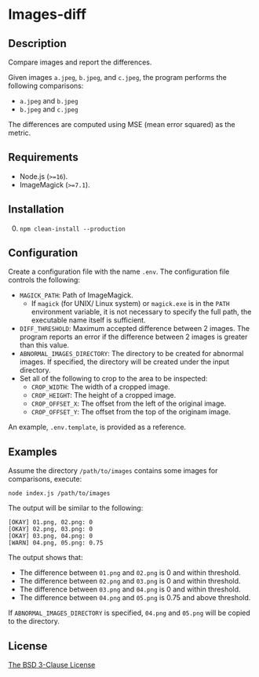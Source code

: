 # Images-diff #

## Description ##

Compare images and report the differences.

Given images `a.jpeg`, `b.jpeg`, and `c.jpeg`, the program performs the
following comparisons:

* `a.jpeg` and `b.jpeg`
* `b.jpeg` and `c.jpeg`

The differences are computed using MSE (mean error squared) as the metric.

## Requirements ##

* Node.js (`>=16`).
* ImageMagick (`>=7.1`).

## Installation ##

0. `npm clean-install --production`

## Configuration ##

Create a configuration file with the name `.env`. The configuration file
controls the following:

* `MAGICK_PATH`: Path of ImageMagick.
  * If `magick` (for UNIX/ Linux system) or `magick.exe` is in the `PATH`
    environment variable, it is not necessary to specify the full path, the
    executable name itself is sufficient.
* `DIFF_THRESHOLD`: Maximum accepted difference between 2 images. The program
  reports an error if the difference between 2 images is greater than this
  value.
* `ABNORMAL_IMAGES_DIRECTORY`: The directory to be created for abnormal images.
  If specified, the directory will be created under the input directory.
* Set all of the following to crop to the area to be inspected:
  * `CROP_WIDTH`: The width of a cropped image.
  * `CROP_HEIGHT`: The height of a cropped image.
  * `CROP_OFFSET_X`: The offset from the left of the original image.
  * `CROP_OFFSET_Y`: The offset from the top of the originam image.

An example, `.env.template`, is provided as a reference.

## Examples ##

Assume the directory `/path/to/images` contains some images for comparisons,
execute:

```
node index.js /path/to/images
```

The output will be similar to the following:

```
[OKAY] 01.png, 02.png: 0
[OKAY] 02.png, 03.png: 0
[OKAY] 03.png, 04.png: 0
[WARN] 04.png, 05.png: 0.75
```

The output shows that:

* The difference between `01.png` and `02.png` is 0 and within threshold.
* The difference between `02.png` and `03.png` is 0 and within threshold.
* The difference between `03.png` and `04.png` is 0 and within threshold.
* The difference between `04.png` and `05.png` is 0.75 and above threshold.

If `ABNORMAL_IMAGES_DIRECTORY` is specified, `04.png` and `05.png` will be
copied to the directory.

## License ##

[The BSD 3-Clause License](http://opensource.org/licenses/BSD-3-Clause)
